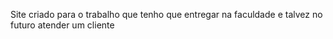 Site criado para o trabalho que tenho que entregar na faculdade e talvez no futuro atender um cliente